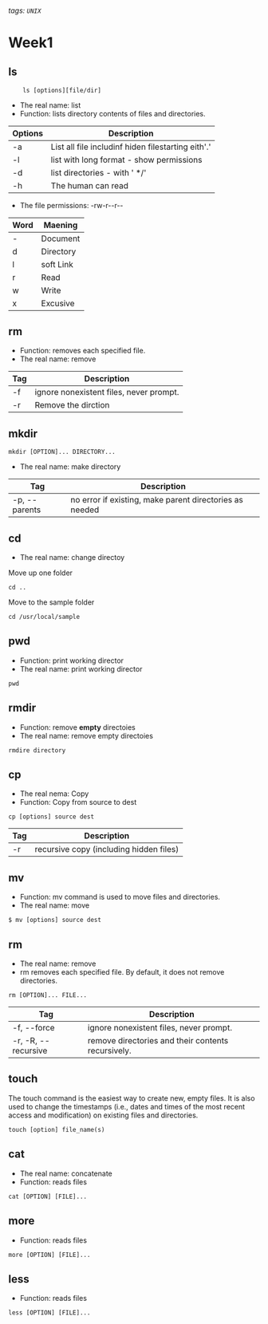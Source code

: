 ###### tags: `UNIX`

# Week1
## ls
```
    ls [options][file/dir]
```
- The real name: list
- Function: lists directory contents of files and directories.


| Options | Description |
| -------- | ---------- |
| -a     | List all file includinf hiden filestarting eith'.'  |
|-l|list with long format - show permissions|
|-d|list directories - with ' */' |
|-h|The human can read|

- The file permissions: -rw-r--r--
    
|Word|Maening|
|-----|------|
|-    |Document|
|d    | Directory|
|l    |soft Link|
|r    |Read    |
|w    |Write    |
|x    |Excusive    |


## rm
- Function: removes each specified file.
- The real name: remove


|Tag|Description|
|---|-----------|
|-f |ignore nonexistent files, never prompt.|
|-r |Remove the dirction|


## mkdir
```
mkdir [OPTION]... DIRECTORY...
```
- The real name: make directory

|Tag|Description|
|---|-----------|
|-p, --parents	|no error if existing, make parent directories as needed|

## cd
- The real name: change directoy

Move up one folder
```
cd ..
```

Move to the sample folder
```
cd /usr/local/sample
```
## pwd
- Function: print working director 
- The real name: print working director 
```
pwd
```
## rmdir
- Function: remove **empty** directoies
- The real name: remove empty directoies
```
rmdire directory
```
## cp
- The real nema: Copy
- Function: Copy from source to dest

```
cp [options] source dest
```
|Tag|Description|
|---|-----------|
|-r|recursive copy (including hidden files)|

## mv
- Function: mv command is used to move files and directories.
- The real name: move
```
$ mv [options] source dest
```
## rm
- The real name: remove
- rm removes each specified file. By default, it does not remove directories.
```
rm [OPTION]... FILE...
```

|Tag|Description|
|---|-----------|
|-f, --force	|ignore nonexistent files, never prompt.|
|-r, -R, --recursive	|remove directories and their contents recursively.|
## touch
The touch command is the easiest way to create new, empty files. It is also used to change the timestamps (i.e., dates and times of the most recent access and modification) on existing files and directories. 

```
touch [option] file_name(s)
```
## cat
- The real name: concatenate
- Function: reads files 
```
cat [OPTION] [FILE]...
```
## more
- Function: reads files 
```
more [OPTION] [FILE]...
```
## less
- Function: reads files 
```
less [OPTION] [FILE]...
```






